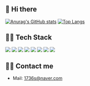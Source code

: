 ## 👋 Hi there 
[![Anurag's GitHub stats](https://github-readme-stats.vercel.app/api?username=mingyeongho)](https://github.com/anuraghazra/github-readme-stats)
[![Top Langs](https://github-readme-stats.vercel.app/api/top-langs/?username=mingyeongho&layout=compact)](https://github.com/anuraghazra/github-readme-stats)
## 🧑‍💻 Tech Stack
<p>
  <img src="https://img.shields.io/badge/HTML-E34F26?style=flat-square&logo=html5&logoColor=white"/>
  <img src="https://img.shields.io/badge/CSS-1572B6?style=flat-square&logo=css3&logoColor=white"/>
  <img src="https://img.shields.io/badge/JavaScript-ffb13b?style=flat-square&logo=javascript&logoColor=white"/>
  <img src="https://img.shields.io/badge/React-61DAFB?style=flat-square&logo=react&logoColor=white"/>
  <img src="https://img.shields.io/badge/Next.js-000000?style=flat-square&logo=next.js&logoColor=white"/>
  <img src="https://img.shields.io/badge/Saas-CC6699?style=flat-square&logo=sass&logoColor=white"/>
  <img src="https://img.shields.io/badge/TypeScript-3178C6?style=flat-square&logo=typescript&logoColor=white"/>
  <img src="https://img.shields.io/badge/Recoil-61DAFB?style=flat-square&logo=recoil&logoColor=white"/>
  
</p>
<!-- 
### Sometimes...
<p>
  <img src="https://img.shields.io/badge/StyledComponents-DB7093?style=flat-square&logo=styledcomponents&logoColor=white"/>

  <img src="https://img.shields.io/badge/Yarn-2C8EBB?style=flat-square&logo=yarn&logoColor=white"/>
  <img src="https://img.shields.io/badge/NPM-CB3837?style=flat-square&logo=npm&logoColor=white"/>
  <img src="https://img.shields.io/badge/Github-181717?style=flat-square&logo=github&logoColor=white"/>
  <img src="https://img.shields.io/badge/Notion-000000?style=flat-square&logo=notion&logoColor=white"/>
  <img src="https://img.shields.io/badge/Nodejs-339933?style=flat-square&logo=node.js&logoColor=white"/>
  <img src="https://img.shields.io/badge/Express-000000?style=flat-square&logo=express&logoColor=white"/>
  <img src="https://img.shields.io/badge/MySQL-4479A1?style=flat-square&logo=mysql&logoColor=white"/>
  <img src="https://img.shields.io/badge/GraphQL-E10098?style=flat-square&logo=graphql&logoColor=white"/>
</p> -->

## 🙋‍♂️ Contact me
- Mail: 1736s@naver.com

<!--
**mingyeongho/mingyeongho** is a ✨ _special_ ✨ repository because its `README.md` (this file) appears on your GitHub profile.

Here are some ideas to get you started:

- 🔭 I’m currently working on ...
- 🌱 I’m currently learning ...
- 👯 I’m looking to collaborate on ...
- 🤔 I’m looking for help with ...
- 💬 Ask me about ...
- 📫 How to reach me: ...
- 😄 Pronouns: ...
- ⚡ Fun fact: ...
-->
